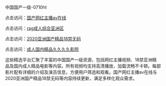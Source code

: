 中国国产一级-0710ht

点击访问：<a href="https://heiliaoll4qsx.pages.dev">国产网红主播av在线</a>

点击访问：<a href="https://heiliaoe8ajia.pages.dev">rag成人综合亚洲区</a>

点击访问：<a href="https://heiliaozj3tjd.pages.dev">2020亚洲国产精品18禁无码</a>

点击访问：<a href="https://heiliaoga6s9v.pages.dev">成人国内精品久久久久影院</a>

这些精选平台汇聚了丰富的中国国产一级资源，包括网红主播视频、18禁亚洲精品及国内成人精品电影等内容。所有视频均支持高清播放，加载流畅不卡顿。每部影片配有详细的介绍及演员信息，方便用户筛选和观看。国产网红主播av在线与2020亚洲国产精品18禁无码等内容持续更新，满足多样化观众需求。

<span style="display:none;">[Canonical link](https://github.com/thoi20250710/thoi6)</span>
